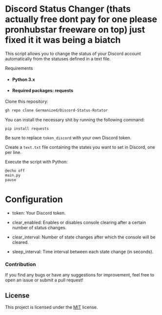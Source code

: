 # Discord Status Changer (thats actually free dont pay for one please pronhubstar freeware on top) just fixed it it was being a biatch

This script allows you to change the status of your Discord account automatically from the statuses defined in a text file.

Requirements
- #### Python 3.x 

- #### Required packages: requests


Clone this repository:

```bash
gh repo clone Germanized/Discord-Status-Rotator
```

You can install the necessary shit  by running the following command:

```bash
pip install requests
```

Be sure to replace ``token_discord`` with your own Discord token.

Create a `text.txt` file containing the states you want to set in Discord, one per line.

Execute the script with Python:

```bash
@echo off
main.py
pause
```

# Configuration

- token: Your Discord token.

- clear_enabled: Enables or disables console clearing after a certain number of status changes.

- clear_interval: Number of state changes after which the console will be cleared.
- sleep_interval: Time interval between each state change (in seconds).

### Contribution
If you find any bugs or have any suggestions for improvement, feel free to open an issue or submit a pull request!


## License

This project is licensed under the [MIT](https://choosealicense.com/licenses/mit/) license.
